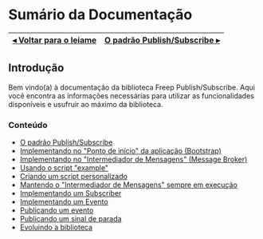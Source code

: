# Sumário da Documentação

[◂ Voltar para o leiame](leiame.md) | [O padrão Publish/Subscribe ▸](01-padrao-pubsub.md)
-- | --

## Introdução

Bem vindo(a) à documentação da biblioteca Freep Publish/Subscribe. Aqui você encontra as informações necessárias para utilizar as funcionalidades disponíveis e usufruir ao máximo da biblioteca.

### Conteúdo

- [O padrão Publish/Subscribe](01-padrao-pubsub.md)
- [Implementando no "Ponto de início" da aplicação (Bootstrap)](02-implementando-no-bootstrap.md)
- [Implementando no "Intermediador de Mensagens" (Message Broker)](03-implementando-no-broker.md)
- [Usando o script "example"](04-usando-script-example.md)
- [Criando um script personalizado](05-criando-script-personalizado.md)
- [Mantendo o "Intermediador de Mensagens" sempre em execução](06-mantendo-a-execucao.md)
- [Implementando um Subscriber](07-implementando-um-subscriber.md)
- [Implementando um Evento](08-implementando-um-evento.md)
- [Publicando um evento](09-publicando-um-evento.md)
- [Publicando um sinal de parada](10-publicando-um-sinal-de-parada.md)
- [Evoluindo a biblioteca](11-evoluindo-a-biblioteca.md)
